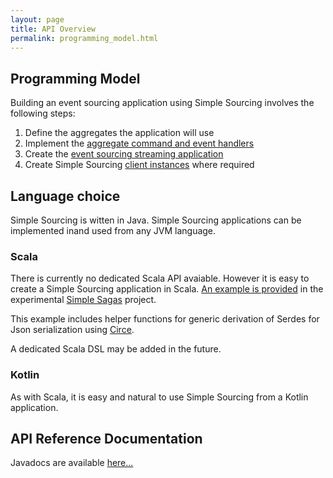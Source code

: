 ```yaml
---
layout: page
title: API Overview
permalink: programming_model.html
---
```


## Programming Model

Building an event sourcing application using Simple Sourcing involves the following steps:

1. Define the aggregates the application will use
2. Implement the [aggregate command and event handlers](aggregate_api.html)
3. Create the [event sourcing streaming application](application_builder.html)
4. Create Simple Sourcing [client instances](client_builder.html) where required

## Language choice

Simple Sourcing is witten in Java. Simple Sourcing applications can be implemented inand used from any JVM language.

### Scala

There is currently no dedicated Scala API avaiable. However it is easy to create a Simple Sourcing application in Scala.
[An example is provided](https://github.com/simplesourcing/simplesagas/blob/master/modules/user/src/main/scala/command/App.scala) in the experimental [Simple Sagas](https://github.com/simplesourcing/simplesagas) project.

This example includes helper functions for generic derivation of Serdes for Json serialization using [Circe](https://circe.github.io/circe/).

A dedicated Scala DSL may be added in the future.

### Kotlin

As with Scala, it is easy and natural to use Simple Sourcing from a Kotlin application.

## API Reference Documentation

Javadocs are available [here...](/apidocs)
